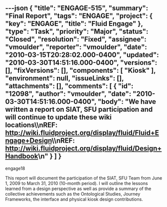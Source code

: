 ---json
{
  "title": "ENGAGE-515",
  "summary": "Final Report",
  "tags": "ENGAGE",
  "project": {
    "key": "ENGAGE",
    "title": "Fluid Engage"
  },
  "type": "Task",
  "priority": "Major",
  "status": "Closed",
  "resolution": "Fixed",
  "assignee": "vmoulder",
  "reporter": "vmoulder",
  "date": "2010-03-15T20:28:02.000-0400",
  "updated": "2010-03-30T14:51:16.000-0400",
  "versions": [],
  "fixVersions": [],
  "components": [
    "Kiosk"
  ],
  "environment": null,
  "issueLinks": [],
  "attachments": [],
  "comments": [
    {
      "id": "12098",
      "author": "vmoulder",
      "date": "2010-03-30T14:51:16.000-0400",
      "body": "We have written a report on SIAT, SFU participation and will continue to update these wiki locations\\\nREF: <http://wiki.fluidproject.org/display/fluid/Fluid+Engage+Design>\\\nREF: <http://wiki.fluidproject.org/display/fluid/Design+Handbook>\n"
    }
  ]
}
---
engage18

This report will document the participation of the SIAT, SFU Team from June 1, 2009 to March 31, 2010 (10-month period).  I will outline the lessons learned from a design perspective as well as provide a summary of the collective achievements such as the Ontological Studies, Journey Frameworks, the interface and physical kiosk design contributions.

        